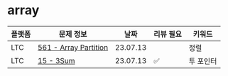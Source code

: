 # array
| 플랫폼  | 문제 정보 | 날짜       | 리뷰 필요 | 키워드     |
|------|-----|----------|-------|---------|
| LTC | [561 - Array Partition](https://leetcode.com/problems/array-partition/) | 23.07.13 | | 정렬 |
| LTC | [15 - 3Sum](https://leetcode.com/problems/3sum/) | 23.07.13 | ✅ | 투 포인터 |
